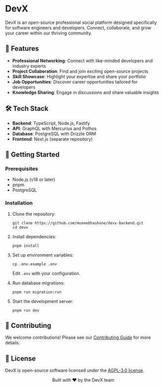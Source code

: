 # DevX

DevX is an open-source professional social platform designed specifically for software engineers and developers. Connect, collaborate, and grow your career within our thriving community.

## 🚀 Features

- **Professional Networking**: Connect with like-minded developers and industry experts
- **Project Collaboration**: Find and join exciting open-source projects
- **Skill Showcase**: Highlight your expertise and share your portfolio
- **Job Opportunities**: Discover career opportunities tailored for developers
- **Knowledge Sharing**: Engage in discussions and share valuable insights

## 🛠️ Tech Stack

- **Backend**: TypeScript, Node.js, Fastify
- **API**: GraphQL with Mercurius and Pothos
- **Database**: PostgreSQL with Drizzle ORM
- **Frontend**: Next.js (separate repository)

## 🚦 Getting Started

### Prerequisites

- Node.js (v18 or later)
- pnpm
- PostgreSQL

### Installation

1. Clone the repository:
   ```
   git clone https://github.com/muneebhashone/devx-backend.git
   cd devx
   ```

2. Install dependencies:
   ```
   pnpm install
   ```

3. Set up environment variables:
   ```
   cp .env.example .env
   ```
   Edit `.env` with your configuration.

4. Run database migrations:
   ```
   pnpm run migration:run
   ```

5. Start the development server:
   ```
   pnpm run dev
   ```

## 🤝 Contributing

We welcome contributions! Please see our [Contributing Guide](CONTRIBUTING.md) for more details.

## 📄 License

DevX is open-source software licensed under the [AGPL-3.0 license](LICENSE).


<p align="center">Built with ❤️ by the DevX team</p>
